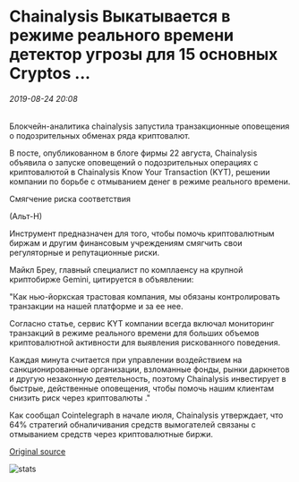 # Chainalysis Выкатывается в режиме реального времени детектор угрозы для 15 основных Cryptos ...

###### 2019-08-24 20:08

Блокчейн-аналитика chainalysis запустила транзакционные оповещения о подозрительных обменах ряда криптовалют.

В посте, опубликованном в блоге фирмы 22 августа, Chainalysis объявила о запуске оповещений о подозрительных операциях с криптовалютой в Chainalysis Know Your Transaction (KYT), решении компании по борьбе с отмыванием денег в режиме реального времени.

Смягчение риска соответствия

(Альт-Н)

Инструмент предназначен для того, чтобы помочь криптовалютным биржам и другим финансовым учреждениям смягчить свои регуляторные и репутационные риски.

Майкл Бреу, главный специалист по комплаенсу на крупной криптобирже Gemini, цитируется в объявлении:

"Как нью-йоркская трастовая компания, мы обязаны контролировать транзакции на нашей платформе и за ее нее.

Согласно статье, сервис KYT компании всегда включал мониторинг транзакций в режиме реального времени для больших объемов криптовалютной активности для выявления рискованного поведения.

Каждая минута считается при управлении воздействием на санкционированные организации, взломанные фонды, рынки даркнетов и другую незаконную деятельность, поэтому Chainalysis инвестирует в быстрые, действенные оповещения, чтобы помочь нашим клиентам снизить риск через криптовалюты ."

Как сообщал Cointelegraph в начале июля, Chainalysis утверждает, что 64% стратегий обналичивания средств вымогателей связаны с отмыванием средств через криптовалютные биржи.

[Original source](https://cointelegraph.com/news/chainalysis-rolls-out-real-time-threat-detector-for-15-major-cryptos)

![stats](https://c.statcounter.com/11760860/0/a89fa40b/1/ "stats")